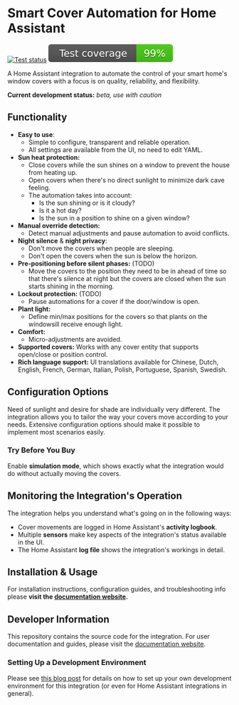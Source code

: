 # Smart Cover Automation for Home Assistant

[![Test status](https://github.com/helgeklein/ha-smart-cover-automation/actions/workflows/test.yml/badge.svg)](https://github.com/helgeklein/ha-smart-cover-automation/actions/workflows/test.yml)
[![Test coverage](https://raw.githubusercontent.com/helgeklein/ha-smart-cover-automation/main/.github/badges/coverage.svg)](https://github.com/helgeklein/ha-smart-cover-automation/actions/workflows/test.yml)

A Home Assistant integration to automate the control of your smart home's window covers with a focus is on quality, reliability, and flexibility.

**Current development status:** *beta, use with caution*

## Functionality

- **Easy to use**:
	- Simple to configure, transparent and reliable operation.
    - All settings are available from the UI, no need to edit YAML.
- **Sun heat protection:**
	- Close covers while the sun shines on a window to prevent the house from heating up.
	- Open covers when there's no direct sunlight to minimize dark cave feeling.
	- The automation takes into account:
        - Is the sun shining or is it cloudy?
        - Is it a hot day?
        - Is the sun in a position to shine on a given window?
- **Manual override detection:**
	- Detect manual adjustments and pause automation to avoid conflicts.
- **Night silence** & **night privacy**:
	- Don't move the covers when people are sleeping.
    - Don't open the covers when the sun is below the horizon.
- **Pre-positioning before silent phases:** (TODO)
	- Move the covers to the position they need to be in ahead of time so that there's silence at night but the covers are closed when the sun starts shining in the morning.
- **Lockout protection:** (TODO)
	- Pause automations for a cover if the door/window is open.
- **Plant light:**
	- Define min/max positions for the covers so that plants on the windowsill receive enough light.
- **Comfort:**
	- Micro-adjustments are avoided.
- **Supported covers:** Works with any cover entity that supports open/close or position control.
- **Rich language support:** UI translations available for Chinese, Dutch, English, French, German, Italian, Polish, Portuguese, Spanish, Swedish.

## Configuration Options

Need of sunlight and desire for shade are individually very different. The integration allows you to tailor the way your covers move according to your needs. Extensive configuration options should make it possible to implement most scenarios easily.

### Try Before You Buy

Enable **simulation mode**, which shows exactly what the integration would do without actually moving the covers.

## Monitoring the Integration's Operation

The integration helps you understand what's going on in the following ways:

- Cover movements are logged in Home Assistant's **activity logbook**.
- Multiple **sensors** make key aspects of the integration's status available in the UI.
- The Home Assistant **log file** shows the integration's workings in detail.

## Installation & Usage

For installation instructions, configuration guides, and troubleshooting info please **visit the [documentation website](https://ha-smart-cover-automation.helgeklein.com/).**

## Developer Information

This repository contains the source code for the integration. For user documentation and guides, please visit the [documentation website](https://ha-smart-cover-automation.helgeklein.com/).

### Setting Up a Development Environment

Please see [this blog post](https://helgeklein.com/blog/developing-custom-integrations-for-home-assistant-getting-started/) for details on how to set up your own development environment for this integration (or even for Home Assistant integrations in general).
